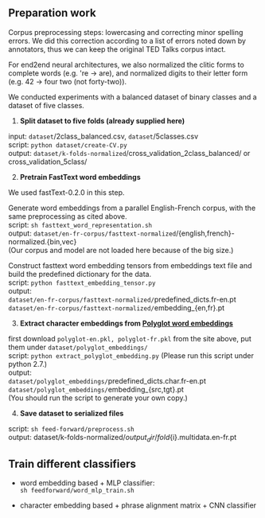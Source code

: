 ## Preparation work
 
Corpus preprocessing steps: lowercasing and correcting minor spelling errors.
We did this correction according to a list of errors noted down by annotators, thus we can keep the original TED Talks corpus intact. 

For end2end neural architectures, we also normalized the clitic forms to complete words (e.g. 're -> are), and normalized digits to their letter form (e.g. 42 -> four two (not forty-two)).

We conducted experiments with a balanced dataset of binary classes and a dataset of five classes. 

1. **Split dataset to five folds (already supplied here)**

input: `dataset`/2class_balanced.csv, `dataset`/5classes.csv <br/>
script: `python dataset/create-CV.py` <br/>
output: `dataset/k-folds-normalized`/cross_validation_2class_balanced/ or cross_validation_5class/

2. **Pretrain FastText word embeddings**

We used fastText-0.2.0 in this step.

Generate word embeddings from a parallel English-French corpus, with the same preprocessing as cited above. <br/> 
script: `sh fasttext_word_representation.sh` <br/> 
output: `dataset/en-fr-corpus/fasttext-normalized`/{english,french}-normalized.{bin,vec} <br/> 
(Our corpus and model are not loaded here because of the big size.) <!-- ours: normalized corpus (3M words in English and French, corpus of TED Talks) <br/>  -->

Construct fasttext word embedding tensors from embeddings text file and build the predefined dictionary for the data. <br/> 
script: `python fasttext_embedding_tensor.py` <br/> 
output: <br/>
`dataset/en-fr-corpus/fasttext-normalized/`predefined_dicts.fr-en.pt <br/>
`dataset/en-fr-corpus/fasttext-normalized/`embedding_{en,fr}.pt

3. **Extract character embeddings from [Polyglot word embeddings](https://sites.google.com/site/rmyeid/projects/polyglot)**

first download `polyglot-en.pkl, polyglot-fr.pkl` from the site above, put them under `dataset/polyglot_embeddings/`<br/>
script: `python extract_polyglot_embedding.py` (Please run this script under python 2.7.)  <br/>
output: <br/>
`dataset/polyglot_embeddings/`predefined_dicts.char.fr-en.pt <br/>
`dataset/polyglot_embeddings/`embedding_{src,tgt}.pt <br/>
(You should run the script to generate your own copy.)

4. **Save dataset to serialized files**

script: `sh feed-forward/preprocess.sh` <br/>
output: dataset/k-folds-normalized/${output_dir}/fold${i}.multidata.en-fr.pt

## Train different classifiers

- word embedding based + MLP classifier: <br/>
`sh feedforward/word_mlp_train.sh`

- character embedding based + phrase alignment matrix + CNN classifier 

<!-- 
when do 5-class clf instead of 2-class:
change nwa/nwa.py: 

-->


<!-- ### questions on CNN architecture:
the code to build alignment matrix 
what does adaptive pooling do 
what is masked_cross_entropy? 
the forward function in encoders and classifiers <= train()

files not yet uploaded
dataset/en-fr-corpus/fasttext-normalized/*  1.73G
my pickled files 
polyglot embeddings 
-->


